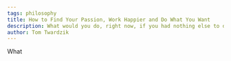 ```yaml
---
tags: philosophy
title: How to Find Your Passion, Work Happier and Do What You Want
description: What would you do, right now, if you had nothing else to do and no bills to pay? What is your passion?
author: Tom Twardzik
---
```


What
